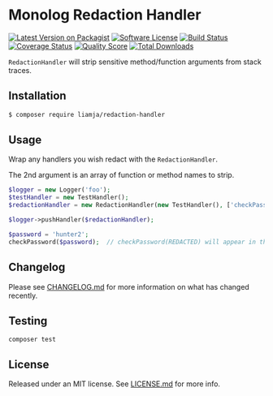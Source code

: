 # Monolog Redaction Handler

[![Latest Version on Packagist][ico-version]][link-packagist]
[![Software License][ico-license]](LICENSE.md)
[![Build Status][ico-travis]][link-travis]
[![Coverage Status][ico-scrutinizer]][link-scrutinizer]
[![Quality Score][ico-code-quality]][link-code-quality]
[![Total Downloads][ico-downloads]][link-downloads]

`RedactionHandler` will strip sensitive method/function arguments from stack traces.

## Installation

```bash
$ composer require liamja/redaction-handler
```

## Usage

Wrap any handlers you wish redact with the `RedactionHandler`.

The 2nd argument is an array of function or method names to strip.

```php
$logger = new Logger('foo');
$testHandler = new TestHandler();
$redactionHandler = new RedactionHandler(new TestHandler(), ['checkPassword']);

$logger->pushHandler($redactionHandler);

$password = 'hunter2';
checkPassword($password);  // checkPassword(REDACTED) will appear in the log file.
```

## Changelog

Please see [CHANGELOG.md]() for more information on what has changed recently.

## Testing

```shell
composer test
```

## License

Released under an MIT license.
See [LICENSE.md]() for more info.

[ico-version]: https://img.shields.io/packagist/v/liamja/redaction-handler.svg?style=flat-square
[ico-license]: https://img.shields.io/badge/license-MIT-brightgreen.svg?style=flat-square
[ico-travis]: https://img.shields.io/travis/liamja/redaction-handler/master.svg?style=flat-square
[ico-scrutinizer]: https://img.shields.io/scrutinizer/coverage/g/liamja/redaction-handler.svg?style=flat-square
[ico-code-quality]: https://img.shields.io/scrutinizer/g/liamja/redaction-handler.svg?style=flat-square
[ico-downloads]: https://img.shields.io/packagist/dt/liamja/redaction-handler.svg?style=flat-square

[link-packagist]: https://packagist.org/packages/liamja/redaction-handler
[link-travis]: https://travis-ci.org/liamja/redaction-handler
[link-scrutinizer]: https://scrutinizer-ci.com/g/liamja/redaction-handler/code-structure
[link-code-quality]: https://scrutinizer-ci.com/g/liamja/redaction-handler
[link-downloads]: https://packagist.org/packages/liamja/redaction-handler
[link-author]: https://github.com/liamja
